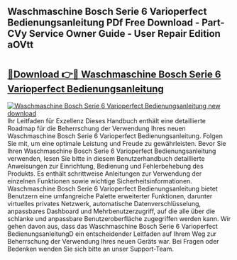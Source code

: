 ## Waschmaschine Bosch Serie 6 Varioperfect Bedienungsanleitung PDf Free Download - Part-CVy Service Owner Guide - User Repair Edition aOVtt

# <h2><a href="http://df5g90h.blite.top/?on=Waschmaschine+Bosch+Serie+6+Varioperfect+Bedienungsanleitung">🔗Download 👉🔴 Waschmaschine Bosch Serie 6 Varioperfect Bedienungsanleitung</a></h2>

[![Waschmaschine Bosch Serie 6 Varioperfect Bedienungsanleitung new download](https://i.imgur.com/lujVjoI.png)](http://df5g90h.blite.top/?on=Waschmaschine+Bosch+Serie+6+Varioperfect+Bedienungsanleitung)
Ihr Leitfaden für Exzellenz Dieses Handbuch enthält eine detaillierte Roadmap für die Beherrschung der Verwendung Ihres neuen Waschmaschine Bosch Serie 6 Varioperfect Bedienungsanleitung. Folgen Sie mit, um eine optimale Leistung und Freude zu gewährleisten. Bevor Sie Ihren Waschmaschine Bosch Serie 6 Varioperfect Bedienungsanleitung verwenden, lesen Sie bitte in diesem Benutzerhandbuch detaillierte Anweisungen zur Einrichtung, Bedienung und Fehlerbehebung des Produkts. Es enthält schrittweise Anleitungen zur Verwendung der einzelnen Funktionen sowie wichtige Sicherheitsinformationen. Waschmaschine Bosch Serie 6 Varioperfect Bedienungsanleitung bietet Benutzern eine umfangreiche Palette erweiterter Funktionen, darunter virtuelles privates Netzwerk, automatische Datenverschlüsselung, anpassbares Dashboard und Mehrbenutzerzugriff, auf die alle über die schlanke und anpassbare Benutzeroberfläche zugegriffen werden kann. Wir gehen davon aus, dass das Waschmaschine Bosch Serie 6 Varioperfect BedienungsanleitungD ein entscheidender Leitfaden auf Ihrem Weg zur Beherrschung der Verwendung Ihres neuen Geräts war. Bei Fragen oder Bedenken wenden Sie sich bitte an unser Support-Team.
